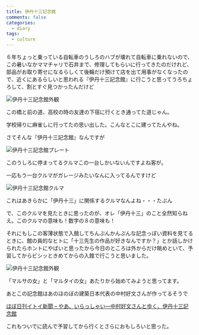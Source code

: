 ```yaml
---
title: 伊丹十三記念館
comments: false
categories:
  - diary
tags:
  - culture
---
```


６年ちょっと乗っている自転車のうしろのハブが壊れて自転車に乗れないので、この暑いなかママチャリで石井まで、修理してもらいに行ってきたのだけれど、部品がお取り寄せになるらしくて後輪だけ預けて店を出て用事がなくなったので、近くにあるらしいと思われる『伊丹十三記念館』に行こうと思ってうろちょろして、割とすぐ見つかったんだけど

![伊丹十三記念館外観][1]

この橋と前の道、高校の時の友達の下宿に行くとき通ってた道じゃん。

学校帰りに麻雀しに行ってたの思い出した。こんなとこに建ってたんやね。

さてそんな『伊丹十三記念館』なんですが

![伊丹十三記念館プレート][2]

このうしろに停まってるクルマこの一台しかいないんですよね客が。

一応もう一台クルマがガレージみたいなんに入ってるんですけど

![伊丹十三記念館クルマ][3]

これはあきらかに「伊丹十三」に関係するクルマなんよね・・・たぶん

で、このクルマを見たときに思ったのが、オレ「伊丹十三」のこと全然知らねえ。このクルマの意味も！数字の８の意味も！

それにもしこの客薄状態で入館してちんぷんかんぷんな記念っぽい資料を見てるときに、館の員的なヒトに「十三先生の作品が好きなんですか？」とか話しかけられたらホントにやばいと思ったから今日のところは外からだけ眺めといて、予習してからビシッときめてからの入館で行こうと思いました。

![伊丹十三記念館外観][4]

「マルサの女」と「マルタイの女」あたりから始めてみようと思ってます。

あとこの記念館はあのほのぼの建築日本代表の中村好文さんが作ってるそうで

[ほぼ日刊イトイ新聞 &#8211; やあ、いらっしゃい―中村好文さんと歩く、伊丹十三記念館][5]

これもついでに読んで予習してから行くとさらにおもしろいと思った。

[1]: /img/uploads/2010/07/itami-juzo-museum-1.jpg
[2]: /img/uploads/2010/07/itami-juzo-museum-2.jpg
[3]: /img/uploads/2010/07/itami-juzo-museum-3.jpg
[4]: /img/uploads/2010/07/itami-juzo-museum-4.jpg
[5]: http://www.1101.com/itami/nakamura/2009-10-06.html "ほぼ日刊イトイ新聞 - やあ、いらっしゃい―中村好文さんと歩く、伊丹十三記念館"
